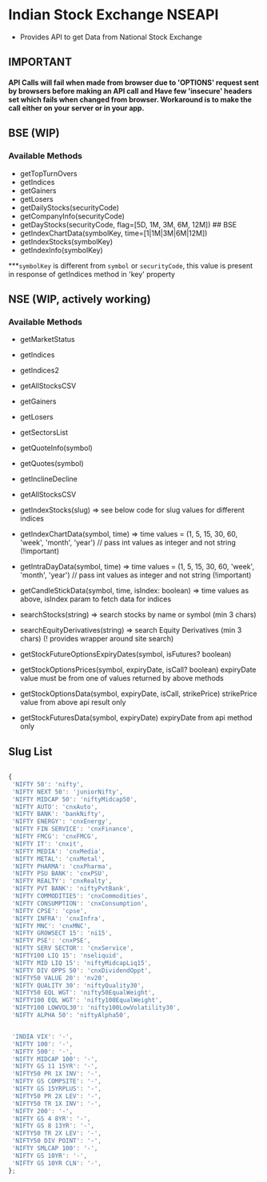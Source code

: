 # Indian Stock Exchange NSEAPI
 - Provides API to get Data from National Stock Exchange

## IMPORTANT

#### API Calls will fail when made from browser due to 'OPTIONS' request sent by browsers before making an API call and Have few 'insecure' headers set which fails when changed from browser. Workaround is to make the call either on your server or in your app. 



 ## BSE (WIP)
 
 ### Available Methods
 
 - getTopTurnOvers
 - getIndices
 - getGainers
 - getLosers
 - getDailyStocks(securityCode)
 - getCompanyInfo(securityCode)
 - getDayStocks(securityCode, flag=[5D, 1M, 3M, 6M, 12M]) ## BSE
 - getIndexChartData(symbolKey, time=[1|1M|3M|6M|12M])
 - getIndexStocks(symbolKey)
 - getIndexInfo(symbolKey)
 
 ***`symbolKey` is different from `symbol` or `securityCode`, this value is present in response of getIndices method in 'key' property
 
 ## NSE (WIP, actively working)
 
 ### Available Methods
   
 - getMarketStatus
 - getIndices
 - getIndices2
 - getAllStocksCSV
 - getGainers
 - getLosers
 - getSectorsList
 - getQuoteInfo(symbol)
 - getQuotes(symbol)
 - getInclineDecline
 - getAllStocksCSV
 
 - getIndexStocks(slug) => see below code for slug values for different indices
 
 - getIndexChartData(symbol, time) => time values = (1, 5, 15, 30, 60, 'week', 'month', 'year') // pass int values as integer and not string (!important)
 
 - getIntraDayData(symbol, time) => time values = (1, 5, 15, 30, 60, 'week', 'month', 'year') // pass int values as integer and not string (!important)
 
 - getCandleStickData(symbol, time, isIndex: boolean) => time values as above, isIndex param to fetch data for indices
 
 - searchStocks(string) => search stocks by name or symbol (min 3 chars)
 
 - searchEquityDerivatives(string) => search Equity Derivatives (min 3 chars) (! provides wrapper around site search)
 
 
 - getStockFutureOptionsExpiryDates(symbol, isFutures? boolean) 
 
 - getStockOptionsPrices(symbol, expiryDate, isCall? boolean) expiryDate value must be from one of values returned by above methods
 
 - getStockOptionsData(symbol, expiryDate, isCall, strikePrice) strikePrice value from above api result only
 
 - getStockFuturesData(symbol, expiryDate) expiryDate from api method only


## Slug List
 ```javascript

 {
  'NIFTY 50': 'nifty',
  'NIFTY NEXT 50': 'juniorNifty',
  'NIFTY MIDCAP 50': 'niftyMidcap50',
  'NIFTY AUTO': 'cnxAuto',
  'NIFTY BANK': 'bankNifty',
  'NIFTY ENERGY': 'cnxEnergy',
  'NIFTY FIN SERVICE': 'cnxFinance',
  'NIFTY FMCG': 'cnxFMCG',
  'NIFTY IT': 'cnxit',
  'NIFTY MEDIA': 'cnxMedia',
  'NIFTY METAL': 'cnxMetal',
  'NIFTY PHARMA': 'cnxPharma',
  'NIFTY PSU BANK': 'cnxPSU',
  'NIFTY REALTY': 'cnxRealty',
  'NIFTY PVT BANK': 'niftyPvtBank',
  'NIFTY COMMODITIES': 'cnxCommodities',
  'NIFTY CONSUMPTION': 'cnxConsumption',
  'NIFTY CPSE': 'cpse',
  'NIFTY INFRA': 'cnxInfra',
  'NIFTY MNC': 'cnxMNC',
  'NIFTY GROWSECT 15': 'ni15',
  'NIFTY PSE': 'cnxPSE',
  'NIFTY SERV SECTOR': 'cnxService',
  'NIFTY100 LIQ 15': 'nseliquid',
  'NIFTY MID LIQ 15': 'niftyMidcapLiq15',
  'NIFTY DIV OPPS 50': 'cnxDividendOppt',
  'NIFTY50 VALUE 20': 'nv20',
  'NIFTY QUALITY 30': 'niftyQuality30',
  'NIFTY50 EQL WGT': 'nifty50EqualWeight',
  'NIFTY100 EQL WGT': 'nifty100EqualWeight',
  'NIFTY100 LOWVOL30': 'nifty100LowVolatility30',
  'NIFTY ALPHA 50': 'niftyAlpha50',


  'INDIA VIX': '-',
  'NIFTY 100': '-',
  'NIFTY 500': '-',
  'NIFTY MIDCAP 100': '-',
  'NIFTY GS 11 15YR': '-',
  'NIFTY50 PR 1X INV': '-',
  'NIFTY GS COMPSITE': '-',
  'NIFTY GS 15YRPLUS': '-',
  'NIFTY50 PR 2X LEV': '-',
  'NIFTY50 TR 1X INV': '-',
  'NIFTY 200': '-',
  'NIFTY GS 4 8YR': '-',
  'NIFTY GS 8 13YR': '-',
  'NIFTY50 TR 2X LEV': '-',
  'NIFTY50 DIV POINT': '-',
  'NIFTY SMLCAP 100': '-',
  'NIFTY GS 10YR': '-',
  'NIFTY GS 10YR CLN': '-',
};

```